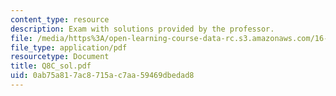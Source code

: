 ```yaml
---
content_type: resource
description: Exam with solutions provided by the professor.
file: /media/https%3A/open-learning-course-data-rc.s3.amazonaws.com/16-01-unified-engineering-i-ii-iii-iv-fall-2005-spring-2006/0ab75a817ac8715ac7aa59469dbedad8_Q8C_sol.pdf
file_type: application/pdf
resourcetype: Document
title: Q8C_sol.pdf
uid: 0ab75a81-7ac8-715a-c7aa-59469dbedad8
---
```

